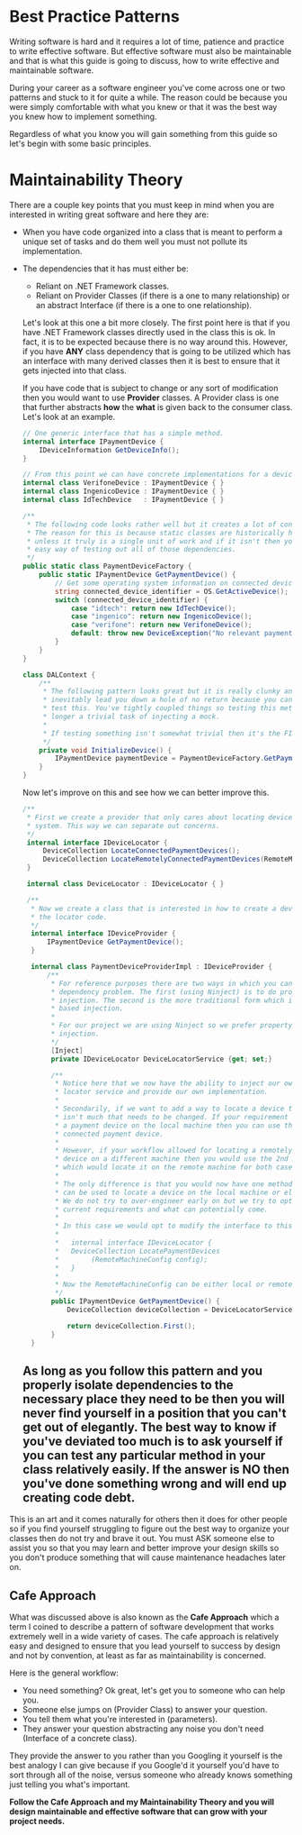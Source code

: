 # Best Practice Patterns

Writing software is hard and it requires a lot of time, patience and practice to write effective software. But effective software must also be maintainable and that is what this guide is going to discuss, how to write effective and maintainable software.

During your career as a software engineer you've come across one or two patterns and stuck to it for quite a while. The reason could be because you were simply comfortable with what you knew or that it was the best way you knew how to implement something.

Regardless of what you know you will gain something from this guide so let's begin with some basic principles.

# Maintainability Theory

There are a couple key points that you must keep in mind when you are interested in writing great software and here they are:

* When you have code organized into a class that is meant to perform a unique set of tasks and do them well you must not pollute its implementation.

* The dependencies that it has must either be:
    * Reliant on .NET Framework classes.
    * Reliant on Provider Classes (if there is a one to many relationship) or an abstract Interface (if there is a one to one relationship).

    Let's look at this one a bit more closely. The first point here is that if you have .NET Framework classes directly used in the class this is ok. In fact, it is to be expected because there is no way around this. However, if you have **ANY** class dependency that is going to be utilized which has an interface with many derived classes then it is best to ensure that it gets injected into that class.

    If you have code that is subject to change or any sort of modification then you would want to use **Provider** classes. A Provider class is one that further abstracts **how** the **what** is given back to the consumer class. Let's look at an example.

    ```csharp
    // One generic interface that has a simple method.
    internal interface IPaymentDevice {
        IDeviceInformation GetDeviceInfo();
    }

    // From this point we can have concrete implementations for a device.
    internal class VerifoneDevice : IPaymentDevice { }
    internal class IngenicoDevice : IPaymentDevice { }
    internal class IdTechDevice   : IPaymentDevice { }

    /**
     * The following code looks rather well but it creates a lot of confusion and noise.
     * The reason for this is because static classes are historically harder to test
     * unless it truly is a single unit of work and if it isn't then you have no
     * easy way of testing out all of those dependencies.
     */
    public static class PaymentDeviceFactory {
        public static IPaymentDevice GetPaymentDevice() {
            // Get some operating system information on connected devices.
            string connected_device_identifier = OS.GetActiveDevice();
            switch (connected_device_identifier) {
                case "idtech": return new IdTechDevice();
                case "ingenico": return new IngenicoDevice();
                case "verifone": return new VerifoneDevice();
                default: throw new DeviceException("No relevant payment devices detected.");
            }
        }
    }

    class DALContext {
        /**
         * The following pattern looks great but it is really clunky and will
         * inevitably lead you down a hole of no return because you can't properly
         * test this. You've tightly coupled things so testing this method is no 
         * longer a trivial task of injecting a mock.
         *
         * If testing something isn't somewhat trivial then it's the FIRST sign that * whatever you're working on is not sound design.
         */
        private void InitializeDevice() {
            IPaymentDevice paymentDevice = PaymentDeviceFactory.GetPaymentDevice();
        }
    }
    ```

    Now let's improve on this and see how we can better improve this.

    ```csharp
    /**
     * First we create a provider that only cares about locating devices on the
     * system. This way we can separate out concerns.
     */
     internal interface IDeviceLocator {
         DeviceCollection LocateConnectedPaymentDevices();
         DeviceCollection LocateRemotelyConnectedPaymentDevices(RemoteMachineConfig config);
     }

     internal class DeviceLocator : IDeviceLocator { }

     /** 
      * Now we create a class that is interested in how to create a device using
      * the locator code.
      */
      internal interface IDeviceProvider {
          IPaymentDevice GetPaymentDevice();
      }

      internal class PaymentDeviceProviderImpl : IDeviceProvider {
          /**
           * For reference purposes there are two ways in which you can approach the
           * dependency problem. The first (using Ninject) is to do property based
           * injection. The second is the more traditional form which is constructor
           * based injection.
           *
           * For our project we are using Ninject so we prefer property based
           * injection.
           */
           [Inject]
           private IDeviceLocator DeviceLocatorService {get; set;}

           /**
            * Notice here that we now have the ability to inject our own device
            * locator service and provide our own implementation.
            *
            * Secondarily, if we want to add a way to locate a device there really
            * isn't much that needs to be changed. If your requirement is to locate
            * a payment device on the local machine then you can use the locally
            * connected payment device.
            *
            * However, if your workflow allowed for locating a remotely connected 
            * device on a different machine then you would use the 2nd method
            * which would locate it on the remote machine for both cases.
            *
            * The only difference is that you would now have one method that
            * can be used to locate a device on the local machine or elsewhere.
            * We do not try to over-engineer early on but we try to optimize based on
            * current requirements and what can potentially come.
            *
            * In this case we would opt to modify the interface to this:
            *
            *   internal interface IDeviceLocator {
            *   DeviceCollection LocatePaymentDevices
            *        (RemoteMachineConfig config);
            *   }
            *
            * Now the RemoteMachineConfig can be either local or remote :).
            */
           public IPaymentDevice GetPaymentDevice() {
               DeviceCollection deviceCollection = DeviceLocatorService.LocatePaymentDevices(someConfigObject);

               return deviceCollection.First();
           }
      }
    ```

    <h2>As long as you follow this pattern and you properly isolate dependencies to the necessary place they need to be then you will never find yourself in a position that you can't get out of elegantly. The best way to know if you've deviated too much is to ask yourself if you can test any particular method in your class relatively easily. If the answer is NO then you've done something wrong and will end up creating code debt.</h2>

This is an art and it comes naturally for others then it does for other people so if you find yourself struggling to figure out the best way to organize your classes then do not try and brave it out. You must ASK someone else to assist you so that you may learn and better improve your design skills so you don't produce something that will cause maintenance headaches later on.


## Cafe Approach

What was discussed above is also known as the **Cafe Approach** which a term I coined to describe a pattern of software development that works extremely well in a wide variety of cases. The cafe approach is relatively easy and designed to ensure that you lead yourself to success by design and not by convention, at least as far as maintainability is concerned.

Here is the general workflow:

* You need something? Ok great, let's get you to someone who can help you.
* Someone else jumps on (Provider Class) to answer your question.
* You tell them what you're interested in (parameters).
* They answer your question abstracting any noise you don't need (Interface of a concrete class).

They provide the answer to you rather than you Googling it yourself is the best analogy I can give because if you Google'd it yourself you'd have to sort through all of the noise, versus someone who already knows something just telling you what's important.

**Follow the Cafe Approach and my Maintainability Theory and you will design maintainable  and effective software that can grow with your project needs.**

